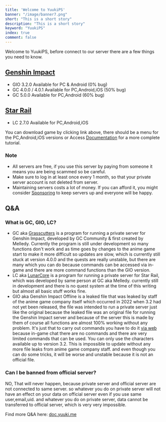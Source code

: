 ```yaml
---
title: 'Welcome to YuukiPS'
banner: "/image/banner7.png"
short: "This is a short story"
description: "This is a short story"
keyword: "YuukiPS"
index: true
comment: false
---
```

Welcome to YuukiPS, before connect to our server there are a few things you need to know.

## [Genshin Impact](/game/genshin-impact)

* GIO 3.2.0 Available for PC & Android (0% bug)
* GC 4.0.0 / 4.0.1 Available for PC,Android,iOS (50% bug)
* GC 5.0.0 Available for PC,Android (60% bug)

## [Star Rail](/game/star-rail)
* LC 2.7.0 Available for PC,Android,iOS

You can download game by clicking link above, there should be a menu for the PC,Android,iOS versions or Access [Documentation](/blog/documentation) for a more complete tutorial.

### Note

* All servers are free, if you use this server by paying from someone it means you are being scammed so be careful.
* Make sure to log in at least once every 1 month, so that your private server account is not deleted from server.
* Maintaining servers costs a lot of money. If you can afford it, you might consider [Sponsoring](/sponsor) to keep servers up and everyone will be happy.

## Q&A
### What is GC, GIO, LC?

* GC aka [Grasscutters](https://github.com/Grasscutters/Grasscutter) is a program for running a private server for Genshin Impact, developed by GC Community & first created by Melledy. Currently the program is still under development so many functions don't work and as time goes by changes to the anime game start to make it more difficult so updates are slow, which is currently still stuck at version 4.0.0 and the quests are really unstable, but there are many which you can do because commands can be accessed via in-game and there are more command functions than the GIO version.
* LC aka [LunarCore](https://github.com/Melledy/LunarCore) is a program for running a private server for Star Rail, which was developed by same person at GC aka Melledy. currently still in development and there is no quest system at the time of this writing but almost all basic stuff works fine.
* GIO aka Genshin Impact Offline is a leaked file that was leaked by staff of the anime game company itself which occurred in 2022 when 3.2 had not yet been released, the file was intended to run a private server just like the original because the leaked file was an original file for running the Genshin Impact server and because of the server this is made by them of course all functions are almost 100% working without any problem. It's just that to carry out commands you have to do it [via web](/command) because in-game chat there are no commands and there are very limited commands that can be used. You can only use the characters available up to version 3.2. This is impossible to update without any more file leaks from anime game company staff. and even though you can do some tricks, it will be worse and unstable because it is not an official file.

### Can I be banned from official server?
NO, That will never happen, because private server and official server are not connected to same server. so whatever you do on private server will not have an effect on your data on official server even if you use same user,email,uid. and whatever you do on private server, data cannot be transferred to official server, which is very very impossible.

Find more Q&A here: [doc.yuuki.me](https://doc.yuuki.me/docs/faq)